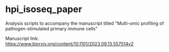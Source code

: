 # hpi_isoseq_paper
Analysis scripts to accompany the manuscript titled "Multi-omic profiling of pathogen-stimulated primary immune cells"

Manuscript link: https://www.biorxiv.org/content/10.1101/2023.09.13.557514v2
